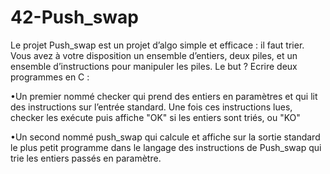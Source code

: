 # 42-Push_swap
Le projet Push_swap est un projet d’algo simple et efficace : il faut trier. 
Vous avez à votre disposition un ensemble d’entiers, deux piles, et un ensemble d’instructions pour manipuler les piles. Le but ? Ecrire deux programmes en C : 

•Un premier nommé checker qui prend des entiers en paramètres et qui lit des instructions sur l’entrée standard. Une fois ces instructions lues, checker les exécute puis affiche "OK" si les entiers sont triés, ou "KO"

•Un second nommé push_swap qui calcule et affiche sur la sortie standard le plus petit programme dans le langage des instructions de Push_swap qui trie les entiers passés en paramètre.
